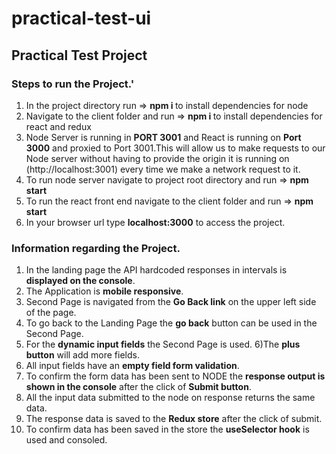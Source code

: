 # practical-test-ui
## Practical Test Project

### Steps to run the Project.'
1) In the project directory run  => <b>npm i </b> to install dependencies for node 
2) Navigate to the client folder and run =>  <b>npm i </b> to install dependencies for react and redux
3)  Node Server is running in <b>PORT 3001</b> and React is running on <b>Port 3000</b> and proxied to Port 3001.This will allow us to make requests to our Node server without having to provide the origin it is running on (http://localhost:3001) every time we make a network request to it.
4) To run node server navigate to project root directory and run => <b> npm start </b>
5) To run the react front end navigate to the client folder and run => <b> npm start </b>
6) In your browser url type <b>localhost:3000</b> to access the project.

### Information regarding the Project.
1) In the landing page the  API hardcoded responses in intervals is <b>displayed on the console</b>.
2) The Application is <b>mobile responsive</b>.
3) Second Page is navigated from the <b>Go Back link</b> on the upper left side of the page. 
4) To go back to the Landing Page the <b>go back</b> button can be used in the Second Page.
5) For the <b>dynamic input fields</b> the Second Page is used.
6)The <b>plus button</b> will add more fields.
7) All input fields have an <b>empty field form validation</b>.
8) To confirm the form data has been sent to NODE  the <b>response output is shown in the console</b> after the click of <b>Submit button</b>.
9) All the input data submitted to the node on response returns the same data.
10) The response data is saved to the <b>Redux store</b> after the click of submit.
11) To confirm data has been saved in the store the <b>useSelector hook</b> is used and consoled.
